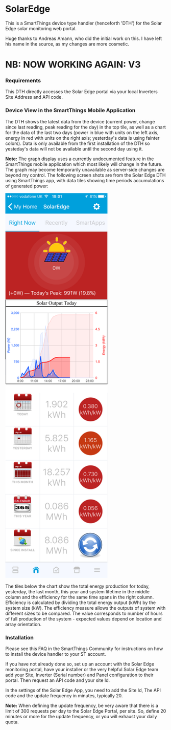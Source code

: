 # SolarEdge

This is a SmartThings device type handler (henceforth 'DTH') for the Solar Edge solar monitoring web portal.

Huge thanks to Andreas Amann, who did the initial work on this. I have left his name in the source, as my changes are more cosmetic.

# NB: NOW WORKING AGAIN: V3

### Requirements

This DTH directly accesses the Solar Edge portal via your local Inverters Site Address and API code.

### Device View in the SmartThings Mobile Application

The DTH shows the latest data from the device (current power, change since last reading, peak reading for the day) in the top tile, as well as a chart for the data of the last two days (power in blue with units on the left axis, energy in red with units on the right axis; yesterday's data is using fainter colors). Data is only available from the first installation of the DTH so yesteday's data will not be available until the second day using it.

<B>Note:</B> The graph display uses a currently undocumented feature in the SmartThings mobile application which most likely will change in the future. The graph may become temporarily unavailable as server-side changes are beyond my control.
The following screen shots are from the Solar Edge DTH using SmartThings app, with data tiles showing time periods accumulations of generated power:

<img src="https://raw.githubusercontent.com/castlecole/SolarEdge/master/docs/solaredge1.png" width="320px" height="1203px" />

The tiles below the chart show the total energy production for today, yesterday, the last month, this year and system lifetime in the middle column and the efficiency for the same time spans in the right column. Efficiency is calculated by dividing the total energy output (kWh) by the system size (kW). The efficiency measure allows the outputs of system with different sizes to be compared. The value corresponds to number of hours of full production of the system - expected values depend on location and array orientation.

### Installation

Please see this FAQ in the SmartThings Community for instructions on how to install the device handler to your ST account.

If you have not already done so, set up an account with the Solar Edge monitoring portal, have your installer or the very helpful Solar Edge team add your Site, Inverter (Serial number) and Panel configuration to their portal. Then request an API code and your site Id.

In the settings of the Solar Edge App, you need to add the Site Id, The API code and the update frequency in minutes, typically 20.

<B>Note:</B> When defining the update frequency, be very aware that there is a limit of 300 requests per day to the Solar Edge Portal, per site. So, define 20 minutes or more for the update frequency, or you will exhaust your daily quota.
